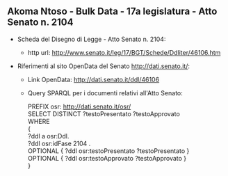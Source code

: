 ## Akoma Ntoso - Bulk Data - 17a legislatura - Atto Senato n. 2104 ##

* Scheda del Disegno di Legge - Atto Senato n. 2104:
	* http url: http://www.senato.it/leg/17/BGT/Schede/Ddliter/46106.htm

* Riferimenti al sito OpenData del Senato http://dati.senato.it/:
	* Link OpenData: http://dati.senato.it/ddl/46106
	* Query SPARQL per i documenti relativi all'Atto Senato:

        PREFIX osr: <http://dati.senato.it/osr/>  
		SELECT DISTINCT ?testoPresentato ?testoApprovato  
		WHERE  
		{  
		    ?ddl a osr:Ddl.  
		    ?ddl osr:idFase 2104 .  
		    OPTIONAL { ?ddl osr:testoPresentato ?testoPresentato }  
		    OPTIONAL { ?ddl osr:testoApprovato ?testoApprovato }  
		}
		